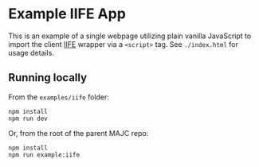 # Example IIFE App

This is an example of a single webpage utilizing plain vanilla JavaScript to import the client [IIFE](https://developer.mozilla.org/en-US/docs/Glossary/IIFE) wrapper via a `<script>` tag. See `./index.html` for usage details.

## Running locally

From the `examples/iife` folder:

```
npm install
npm run dev
```

Or, from the root of the parent MAJC repo:

```
npm install
npm run example:iife
```
